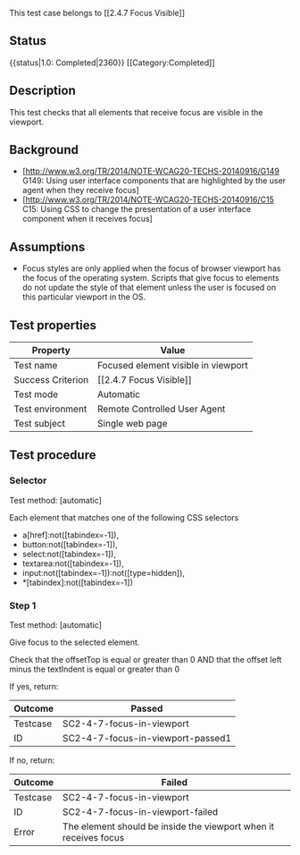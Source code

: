 This test case belongs to [[2.4.7 Focus Visible]]


## Status
{{status|1.0: Completed|2360}}
[[Category:Completed]]


## Description
This test checks that all elements that receive focus are visible in the viewport.


## Background
- [http://www.w3.org/TR/2014/NOTE-WCAG20-TECHS-20140916/G149 G149: Using user interface components that are highlighted by the user agent when they receive focus]
- [http://www.w3.org/TR/2014/NOTE-WCAG20-TECHS-20140916/C15 C15: Using CSS to change the presentation of a user interface component when it receives focus]


## Assumptions
- Focus styles are only applied when the focus of browser viewport has the focus of the operating system. Scripts that give focus to elements do not update the style of that element unless the user is focused on this particular viewport in the OS.


## Test properties
| Property          | Value
|-------------------|----
| Test name         | Focused element visible in viewport
| Success Criterion | [[2.4.7 Focus Visible]]
| Test mode         | Automatic
| Test environment  | Remote Controlled User Agent
| Test subject      | Single web page


## Test procedure

### Selector
Test method: [automatic]

Each element that matches one of the following CSS selectors
- a[href]:not([tabindex=-1]),
- button:not([tabindex=-1]),
- select:not([tabindex=-1]),
- textarea:not([tabindex=-1]),
- input:not([tabindex=-1]):not([type=hidden]),
- *[tabindex]:not([tabindex=-1])

### Step 1
Test method: [automatic]

Give focus to the selected element.

Check that the offsetTop is equal or greater than 0 AND that the offset left minus the textIndent is equal or greater than 0

If yes, return:

| Outcome  | Passed
|----------|-----
| Testcase | SC2-4-7-focus-in-viewport
| ID       | SC2-4-7-focus-in-viewport-passed1

If no, return:

| Outcome  | Failed
|----------|-----
| Testcase | SC2-4-7-focus-in-viewport
| ID       | SC2-4-7-focus-in-viewport-failed
| Error    | The element should be inside the viewport when it receives focus

